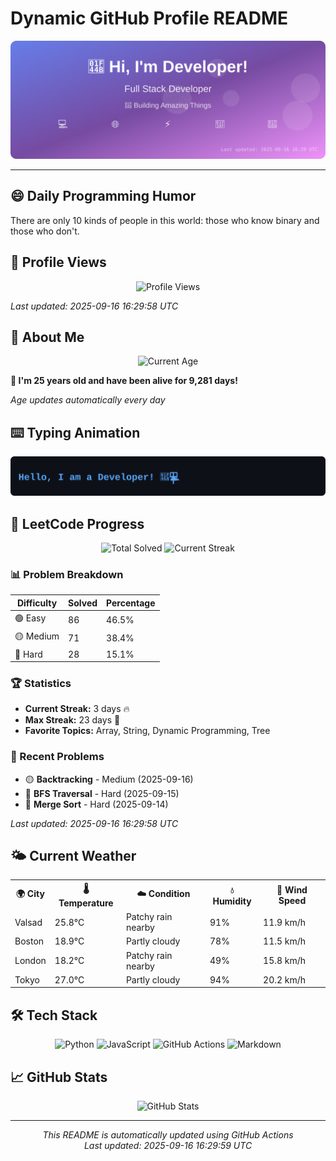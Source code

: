 # Dynamic GitHub Profile README

<!-- HEADER-START -->
<p align="center">
    <img src="./assets/header.svg" alt="Profile Header" />
</p>

---

<!-- HEADER-END -->

<!-- QUOTES-START -->
## 😄 Daily Programming Humor

There are only 10 kinds of people in this world: those who know binary and those who don't.

<!-- QUOTES-END -->

<!-- VISITOR-COUNTER-START -->
## 👀 Profile Views

<p align="center">
    <img src="https://img.shields.io/badge/Profile%20Views-818-blue?style=for-the-badge&logo=eye&logoColor=white" alt="Profile Views">
</p>

*Last updated: 2025-09-16 16:29:58 UTC*

<!-- VISITOR-COUNTER-END -->

<!-- AGE-START -->
## 🎂 About Me

<p align="center">
    <img src="https://img.shields.io/badge/Age-25%20years%204%20months%2028%20days-brightgreen?style=for-the-badge&logo=calendar&logoColor=white" alt="Current Age">
</p>

**🌟 I'm 25 years old and have been alive for 9,281 days!**

*Age updates automatically every day*

<!-- AGE-END -->

<!-- TYPING-ANIMATION-START -->
## ⌨️ Typing Animation

<p align="center">
    <img src="./assets/typing_animation.svg" alt="Typing Animation" />
</p>

<!-- TYPING-ANIMATION-END -->

<!-- LEETCODE-START -->
## 🧩 LeetCode Progress

<p align="center">
    <img src="https://img.shields.io/badge/Total%20Solved-185-brightgreen?style=for-the-badge&logo=leetcode&logoColor=white" alt="Total Solved">
    <img src="https://img.shields.io/badge/Current%20Streak-3%20days-orange?style=for-the-badge&logo=fire&logoColor=white" alt="Current Streak">
</p>

### 📊 Problem Breakdown

| Difficulty | Solved | Percentage |
|------------|--------|------------|
| 🟢 Easy | 86 | 46.5% |
| 🟡 Medium | 71 | 38.4% |
| 🔴 Hard | 28 | 15.1% |

### 🏆 Statistics
- **Current Streak:** 3 days 🔥
- **Max Streak:** 23 days 🏅
- **Favorite Topics:** Array, String, Dynamic Programming, Tree

### 📝 Recent Problems
- 🟡 **Backtracking** - Medium (2025-09-16)
- 🔴 **BFS Traversal** - Hard (2025-09-15)
- 🔴 **Merge Sort** - Hard (2025-09-14)

*Last updated: 2025-09-16 16:29:58 UTC*

<!-- LEETCODE-END -->

<!-- WEATHER-START -->
## 🌤️ Current Weather

<table>
<tr>
    <th>🌍 City</th>
    <th>🌡️ Temperature</th>
    <th>☁️ Condition</th>
    <th>💧 Humidity</th>
    <th>💨 Wind Speed</th>
</tr>
<tr>
    <td>Valsad</td>
    <td>25.8°C</td>
    <td>Patchy rain nearby</td>
    <td>91%</td>
    <td>11.9 km/h</td>
</tr>
<tr>
    <td>Boston</td>
    <td>18.9°C</td>
    <td>Partly cloudy</td>
    <td>78%</td>
    <td>11.5 km/h</td>
</tr>
<tr>
    <td>London</td>
    <td>18.2°C</td>
    <td>Patchy rain nearby</td>
    <td>49%</td>
    <td>15.8 km/h</td>
</tr>
<tr>
    <td>Tokyo</td>
    <td>27.0°C</td>
    <td>Partly cloudy</td>
    <td>94%</td>
    <td>20.2 km/h</td>
</tr>
</table>
<!-- WEATHER-END -->

## 🛠️ Tech Stack

<p align="center">
    <img src="https://img.shields.io/badge/Python-3776AB?style=for-the-badge&logo=python&logoColor=white" alt="Python">
    <img src="https://img.shields.io/badge/JavaScript-F7DF1E?style=for-the-badge&logo=javascript&logoColor=black" alt="JavaScript">
    <img src="https://img.shields.io/badge/GitHub%20Actions-2088FF?style=for-the-badge&logo=github-actions&logoColor=white" alt="GitHub Actions">
    <img src="https://img.shields.io/badge/Markdown-000000?style=for-the-badge&logo=markdown&logoColor=white" alt="Markdown">
</p>

## 📈 GitHub Stats

<p align="center">
    <img src="https://github-readme-stats.vercel.app/api?username=ambicuity&show_icons=true&theme=radical" alt="GitHub Stats">
</p>

---

<p align="center">
    <i>This README is automatically updated using GitHub Actions</i><br>
    <i>Last updated: 2025-09-16 16:29:59 UTC</i>
</p>
